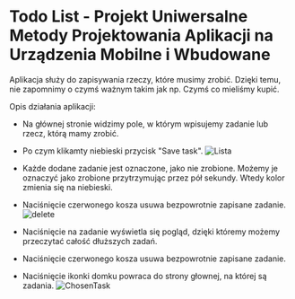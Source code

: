 # Todo List - Projekt Uniwersalne Metody Projektowania Aplikacji na Urządzenia Mobilne i Wbudowane

Aplikacja służy do zapisywania rzeczy, które musimy zrobić. Dzięki temu, nie zapomnimy o czymś ważnym takim jak np. Czymś co mieliśmy kupić.

Opis działania aplikacji:
- Na głównej stronie widzimy pole, w którym wpisujemy zadanie lub rzecz, którą mamy zrobić. 
- Po czym klikamty niebieski przycisk "Save task".
![Lista](https://github.com/Siiwson/ToDoApp/assets/72451564/161395c9-d83b-494b-93be-a54936d7168b)

- Każde dodane zadanie jest oznaczone, jako nie zrobione. Możemy je oznaczyć jako zrobione przytrzymując przez pół sekundy. Wtedy kolor zmienia się na niebieski.
- Naciśnięcie czerwonego kosza usuwa bezpowrotnie zapisane zadanie.
![delete](https://github.com/Siiwson/ToDoApp/assets/72451564/7f7fc8b2-cd2c-4e32-9384-a3c5e84f0aa6)

- Naciśnięcie na zadanie wyświetla się pogląd, dzięki któremy możemy przeczytać całość dłuższych zadań.
- Naciśnięcie czerwonego kosza usuwa bezpowrotnie zapisane zadanie.
- Naciśnięcie ikonki domku powraca do strony głownej, na której są zadania.
![ChosenTask](https://github.com/Siiwson/ToDoApp/assets/72451564/670bb27b-0bfe-445b-9ffb-6a9c6d1e8541)
